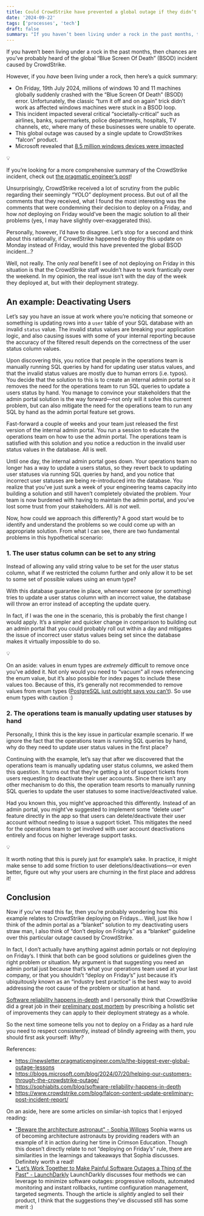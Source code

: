```yaml
---
title: Could CrowdStrike have prevented a global outage if they didn’t deploy on Friday? I don’t think so.
date: '2024-09-22'
tags: ['processes', 'tech']
draft: false
summary: "If you haven’t been living under a rock in the past months, then chances are you’ve probably heard of the global “Blue Screen Of Death” (BSOD) incident caused by CrowdStrike. Interestingly, they've been receiving criticism for breaking one of the most commonly known rule in software development: don't deploy on Fridays. But could they have prevented one of the largest global software-induced outages if they didn't deploy on a Friday? I don't think so."
---
```


If you haven’t been living under a rock in the past months, then chances are you’ve probably heard of the global “Blue Screen Of Death” (BSOD) incident caused by CrowdStrike.

However, if you _have_ been living under a rock, then here’s a quick summary:

- On Friday, 19th July 2024, millions of windows 10 and 11 machines globally suddenly crashed with the “Blue Screen Of Death” (BSOD) error. Unfortunately, the classic “turn it off and on again” trick didn’t work as affected windows machines were stuck in a BSOD loop.
- This incident impacted several critical “societally-critical” such as airlines, banks, supermarkets, police departments, hospitals, TV channels, etc, where many of these businesses were unable to operate.
- This global outage was caused by a single update to CrowdStrikes “falcon” product.
- Microsoft revealed that [8.5 million windows devices were impacted](https://blogs.microsoft.com/blog/2024/07/20/helping-our-customers-through-the-crowdstrike-outage/)

<aside>
💡

If you’re looking for a more comprehensive summary of the CrowdStrike incident, check out [the pragmatic engineer’s post](https://newsletter.pragmaticengineer.com/p/the-biggest-ever-global-outage-lessons)!

</aside>

Unsurprisingly, CrowdStrike received a lot of scrutiny from the public regarding their seemingly “YOLO” deployment process. But out of all the comments that they received, what I found the most interesting was the comments that were condemning their decision to deploy on a Friday, and how _not_ deploying on Friday would’ve been the magic solution to all their problems (yes, I may have slightly over-exaggerated this).

Personally, however, I’d have to disagree. Let’s stop for a second and think about this rationally, if CrowdStrike happened to deploy this update on Monday instead of Friday, would this have prevented the global BSOD incident…?

Well, not really. The only _real_ benefit I see of not deploying on Friday in this situation is that the CrowdStrike staff wouldn’t have to work frantically over the weekend. In my opinion, the real issue isn’t with the day of the week they deployed at, but with their deployment strategy.

## An example: Deactivating Users

Let’s say you have an issue at work where you’re noticing that someone or something is updating rows into a `user` table of your SQL database with an invalid `status` value. The invalid status values are breaking your application logic, and also causing issues with some of your internal reporting because the accuracy of the filtered result depends on the correctness of the user status column values.

Upon discovering this, you notice that people in the operations team is manually running SQL queries by hand for updating user status values, and that the invalid status values are mostly due to human errors (i.e. typos). You decide that the solution to this is to create an internal admin portal so it removes the need for the operations team to run SQL queries to update a users status by hand. You manage to convince your stakeholders that the admin portal solution is the way forward—not only will it solve this current problem, but can also mitigate the need for the operations team to run any SQL by hand as the admin portal feature set grows.

Fast-forward a couple of weeks and your team just released the first version of the internal admin portal. You run a session to educate the operations team on how to use the admin portal. The operations team is satisfied with this solution and you notice a reduction in the invalid user status values in the database. All is well.

Until one day, the internal admin portal goes down. Your operations team no longer has a way to update a users status, so they revert back to updating user statuses via running SQL queries by hand, and you notice that incorrect user statuses are being re-introduced into the database. You realize that you’ve just sunk a week of your engineering teams capacity into building a solution and still haven’t completely obviated the problem. Your team is now burdened with having to maintain the admin portal, and you’ve lost some trust from your stakeholders. All is _not_ well.

Now, how could we approach this differently? A good start would be to identify and understand the problems so we could come up with an appropriate solution. From what I can see, there are two fundamental problems in this hypothetical scenario:

### 1. The user status column can be set to any string

Instead of allowing any valid string value to be set for the user status column, what if we restricted the column further and only allow it to be set to some set of possible values using an enum type?

With this database guarantee in place, whenever someone (or something) tries to update a user status column with an incorrect value, the database will throw an error instead of accepting the update query.

In fact, if I was the one in the scenario, this is probably the first change I would apply. It’s a simpler and quicker change in comparison to building out an admin portal that you could probably roll out within a day and mitigates the issue of incorrect user status values being set since the database makes it virtually impossible to do so.

<aside>
💡

On an aside: values in enum types are _extremely_ difficult to remove once you’ve added it. Not only would you need to “vacuum” all rows referencing the enum value, but it’s also possible for index pages to include these values too. Because of this, it’s generally not recommended to remove values from enum types ([PostgreSQL just outright says you can’t](https://www.postgresql.org/docs/current/datatype-enum.html#DATATYPE-ENUM-IMPLEMENTATION-DETAILS)). So use enum types with caution :)

</aside>

### 2. The operations team is manually updating user statuses by hand

Personally, I think this is the key issue in particular example scenario. If we ignore the fact that the operations team is running SQL queries by hand, why do they need to update user status values in the first place?

Continuing with the example, let’s say that after we discovered that the operations team is manually updating user status columns, we asked them this question. It turns out that they’re getting a lot of support tickets from users requesting to deactivate their user accounts. Since there isn’t any other mechanism to do this, the operation team resorts to manually running SQL queries to update the user statuses to some inactive/deactivated value.

Had you known this, you might’ve approached this differently. Instead of an admin portal, you might’ve suggested to implement some “delete user” feature directly in the app so that users can delete/deactivate their user account without needing to issue a support ticket. This mitigates the need for the operations team to get involved with user account deactivations entirely and focus on higher leverage support tasks.

<aside>
💡

It worth noting that this is purely just for example’s sake. In practice, it might make sense to add some friction to user deletions/deactivations—or even better, figure out why your users are churning in the first place and address it!

</aside>

## Conclusion

Now if you’ve read this far, then you’re probably wondering how this example relates to CrowdStrike deploying on Fridays… Well, just like how I think of the admin portal as a “blanket” solution to my deactivating users straw man, I also think of “don’t deploy on Friday’s” as a “blanket” guideline over this particular outage caused by CrowdStrike.

In fact, I don’t actually have anything against admin portals or not deploying on Friday’s. I think that both can be good solutions or guidelines given the right problem or situation. My argument is that suggesting you need an admin portal just because that’s what your operations team used at your last company, or that you shouldn’t “deploy on Friday’s” just because it’s ubiquitously known as an “industry best practice” is the best way to avoid addressing the root cause of the problem or situation at hand.

[Software reliability happens in-depth](https://sophiabits.com/blog/software-reliability-happens-in-depth) and I personally think that CrowdStrike did a great job in their [preliminary post mortem](https://www.crowdstrike.com/blog/falcon-content-update-preliminary-post-incident-report/) by prescribing a holistic set of improvements they can apply to their deployment strategy as a whole.

So the next time someone tells you not to deploy on a Friday as a hard rule you need to respect consistently, instead of blindly agreeing with them, you should first ask yourself: _Why?_

References:

- https://newsletter.pragmaticengineer.com/p/the-biggest-ever-global-outage-lessons
- https://blogs.microsoft.com/blog/2024/07/20/helping-our-customers-through-the-crowdstrike-outage/
- https://sophiabits.com/blog/software-reliability-happens-in-depth
- https://www.crowdstrike.com/blog/falcon-content-update-preliminary-post-incident-report/

On an aside, here are some articles on similar-ish topics that I enjoyed reading:

- ["Beware the architecture astronaut" - Sophia Willows](https://sophiabits.com/blog/beware-the-architecture-astronaut)
  Sophia warns us of becoming architecture astronauts by providing readers with an example of it in action during her time in Crimson Education. Though this doesn’t directly relate to not “deploying on Friday’s” rule, there are similarities in the learnings and takeaways that Sophia discusses. Definitely worth a read!
- ["Let’s Work Together to Make Painful Software Outages a Thing of the Past" - LaunchDarkly](https://launchdarkly.com/blog/making-outages-a-thing-of-the-past/)
  LaunchDarkly discusses four methods we can leverage to minimize software outages: progressive rollouts, automated monitoring and instant rollbacks, runtime configuration management, targeted segments. Though the article is _slightly_ angled to sell their product, I think that the suggestions they’ve discussed still has some merit :)
